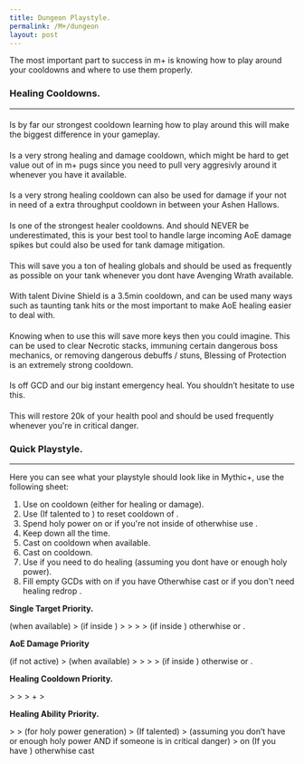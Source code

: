 ```yaml
---
title: Dungeon Playstyle.
permalink: /M+/dungeon
layout: post
---
```


The most important part to success in m+ is knowing how to play around your cooldowns and where to use them properly.

### **Healing Cooldowns.**

---

#### **<a href="https://tbc.wowhead.com/spell=31884/avenging-wrath" data-wowhead="spell=31884"></a>**

Is by far our strongest cooldown learning how to play around this will make the biggest difference in your gameplay.

#### **<a href="https://www.wowhead.com/spell=316958/ashen-hallow" data-wowhead="spell=316958"></a>**

Is a very strong healing and damage cooldown, which might be hard to get value out of in m+ pugs since you need to pull very aggresivly around it whenever you have it available.

#### **<a href="https://www.wowhead.com/spell=105809/holy-avenger" data-wowhead="spell=105809"></a>**

Is a very strong healing cooldown can also be used for damage if your not in need of a extra throughput cooldown in between your Ashen Hallows.

#### **<a href="https://www.wowhead.com/spell=317929/aura-mastery" data-wowhead="spell=317929"></a>**

Is one of the strongest healer cooldowns. And should NEVER be underestimated, this is your best tool to handle large incoming AoE damage spikes but could also be used for tank damage mitigation.

#### **<a href="https://www.wowhead.com/spell=6940/blessing-of-sacrifice" data-wowhead="spell=6940"></a>**

This will save you a ton of healing globals and should be used as frequently as possible on your tank whenever you dont have Avenging Wrath available.

#### **<a href="https://www.wowhead.com/spell=642/divine-shield" data-wowhead="spell=642"></a>**

With <a href="https://www.wowhead.com/spell=114154/unbreakable-spirit" data-wowhead="spell=114154"></a> talent Divine Shield is a 3.5min cooldown, and can be used many ways such as taunting tank hits or the most important to make AoE healing easier to deal with.

#### **<a href="https://www.wowhead.com/spell=1022/blessing-of-protection" data-wowhead="spell=1022"></a>**

Knowing when to use this will save more keys then you could imagine. This can be used to clear Necrotic stacks, immuning certain dangerous boss mechanics, or removing dangerous debuffs / stuns, Blessing of Protection is an extremely strong cooldown.

#### **<a href="https://www.wowhead.com/spell=633/lay-on-hands" data-wowhead="spell=633"></a>**

Is off GCD and our big instant emergency heal. You shouldn’t hesitate to use this.

#### **<a href="https://ptr.wowhead.com/item=187802/cosmic-healing-potion" data-wowhead="spell=187802"></a>**

This will restore 20k of your health pool and should be used frequently whenever you're in critical danger.



### **Quick Playstyle.**

---

Here you can see what your playstyle should look like in Mythic+, use the following sheet:

1. Use <a href="https://www.wowhead.com/spell=20473/holy-shock" data-wowhead="spell=20473"></a> on cooldown (either for healing or damage).
2. Use <a href="https://www.wowhead.com/spell=293895/crusader-strike" data-wowhead="spell=293895"></a> (If talented to <a href="https://www.wowhead.com/spell=196926/crusaders-might" data-wowhead="spell=196926"></a>) to reset cooldown of <a href="https://www.wowhead.com/spell=20473/holy-shock" data-wowhead="spell=20473"></a>.
3. Spend holy power on <a href="https://www.wowhead.com/spell=85673/word-of-glory" data-wowhead="spell=85673"></a> or <a href="https://www.wowhead.com/spell=85222/light-of-dawn" data-wowhead="spell=85222"></a> if you're not inside of <a href="https://tbc.wowhead.com/spell=31884/avenging-wrath" data-wowhead="spell=31884"></a> otherwhise use <a href="https://www.wowhead.com/spell=53600/shield-of-the-righteous" data-wowhead="spell=53600"></a>.
4. Keep <a href="https://www.wowhead.com/spell=26573/consecration" data-wowhead="spell=26573"></a> down all the time.
5. Cast <a href="https://www.wowhead.com/spell=24275/hammer-of-wrath" data-wowhead="spell=24275"></a> on cooldown when available.
6. Cast <a href="https://www.wowhead.com/spell=20271/judgment" data-wowhead="spell=20271"></a> on cooldown.
7. Use <a href="https://www.wowhead.com/spell=183998/light-of-the-martyr" data-wowhead="spell=183998"></a> if you need to do healing (assuming you dont have <a href="https://www.wowhead.com/spell=20473/holy-shock" data-wowhead="spell=20473"></a> or enough holy power).
8. Fill empty GCDs with <a href="https://www.wowhead.com/spell=82326/holy-light" data-wowhead="spell=82326"></a> on <a href="https://www.wowhead.com/spell=53563/beacon-of-light" data-wowhead="spell=53563"></a> if you have <a href="https://www.wowhead.com/spell=53576/infusion-of-light" data-wowhead="spell=53576"></a> Otherwhise cast <a href="https://www.wowhead.com/spell=19750/flash-of-light" data-wowhead="spell=19750"></a> or if you don't need healing redrop <a href="https://www.wowhead.com/spell=26573/consecration" data-wowhead="spell=26573"></a>.

**Single Target Priority.**

<a href="https://www.wowhead.com/spell=24275/hammer-of-wrath" data-wowhead="spell=24275"></a> (when available) 
\> <a href="https://www.wowhead.com/spell=20271/judgment" data-wowhead="spell=20271"></a> (if inside <a href="https://tbc.wowhead.com/spell=31884/avenging-wrath" data-wowhead="spell=31884"></a>) 
\> <a href="https://www.wowhead.com/spell=20473/holy-shock" data-wowhead="spell=20473"></a> 
\> <a href="https://www.wowhead.com/spell=26573/consecration" data-wowhead="spell=26573"></a> 
\> <a href="https://www.wowhead.com/spell=293895/crusader-strike" data-wowhead="spell=293895"></a> 
\> <a href="https://www.wowhead.com/spell=53600/shield-of-the-righteous" data-wowhead="spell=53600"></a> (if inside <a href="https://tbc.wowhead.com/spell=31884/avenging-wrath" data-wowhead="spell=31884"></a>) otherwhise <a href="https://www.wowhead.com/spell=85673/word-of-glory" data-wowhead="spell=85673"></a> or <a href="https://www.wowhead.com/spell=85222/light-of-dawn" data-wowhead="spell=85222"></a>.

**AoE Damage Priority**

<a href="https://www.wowhead.com/spell=26573/consecration" data-wowhead="spell=26573"></a>
(if not active)
\>
<a href="https://www.wowhead.com/spell=24275/hammer-of-wrath"></a>
(when available)
\>
<a href="https://www.wowhead.com/spell=20473/holy-shock" data-wowhead="spell=20473"></a>
\>
<a href="https://www.wowhead.com/spell=293895/crusader-strike" data-wowhead="spell=293895"></a>
\>
<a href="https://www.wowhead.com/spell=20271/judgment" data-wowhead="spell=20271"></a>
\>
<a href="https://www.wowhead.com/spell=53600/shield-of-the-righteous" data-wowhead="spell=53600"></a>
(if inside
<a href="https://tbc.wowhead.com/spell=31884/avenging-wrath" data-wowhead="spell=31884"></a>
\)
otherwise
<a href="https://www.wowhead.com/spell=85673/word-of-glory" data-wowhead="spell=85673"></a>
or
<a href="https://www.wowhead.com/spell=85222/light-of-dawn" data-wowhead="spell=85222"></a>.

**Healing Cooldown Priority.**

<a href="https://tbc.wowhead.com/spell=31884/avenging-wrath" data-wowhead="spell=31884"></a>
\> 
<a href="https://www.wowhead.com/spell=105809/holy-avenger" data-wowhead="spell=105809"></a>
\> 
<a href="https://www.wowhead.com/spell=317929/aura-mastery" data-wowhead="spell=317929"></a>
\> <a href="https://www.wowhead.com/spell=642/divine-shield" data-wowhead="spell=642"></a> + <a href="https://www.wowhead.com/spell=6940/blessing-of-sacrifice" data-wowhead="spell=6940"></a> 
\> <a href="https://www.wowhead.com/spell=633/lay-on-hands" data-wowhead="spell=633"></a>

**Healing Ability Priority.**

<a href="https://www.wowhead.com/spell=20473/holy-shock" data-wowhead="spell=20473"></a>
\> <a href="https://www.wowhead.com/spell=85673/word-of-glory" data-wowhead="spell=85673"></a>
\> <a href="https://www.wowhead.com/spell=283637/crusader-strike" data-wowhead="spell=283637"></a> (for holy power generation) 
\> <a href="https://www.wowhead.com/spell=20271/judgment" data-wowhead="spell=20271"></a> (If <a href="https://www.wowhead.com/spell=183778/judgment-of-light" data-wowhead="spell=183778"></a> talented) 
\> <a href="https://www.wowhead.com/spell=183998/light-of-the-martyr" data-wowhead="spell=183998"></a> (assuming you don’t have <a href="https://www.wowhead.com/spell=20473/holy-shock" data-wowhead="spell=20473"></a> or enough holy power AND if someone is in critical danger) 
\> <a href="https://www.wowhead.com/spell=82326/holy-light" data-wowhead="spell=82326"></a> on <a href="https://www.wowhead.com/spell=53563/beacon-of-light" data-wowhead="spell=53563"></a> (If you have <a href="https://www.wowhead.com/spell=53576/infusion-of-light" data-wowhead="spell=53576"></a>) otherwhise cast <a href="https://www.wowhead.com/spell=19750/flash-of-light" data-wowhead="spell=19750"></a>